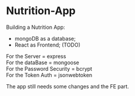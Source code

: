 # Nutrition-App
Building a Nutrition App:
- mongoDB as a database;
- React as Frontend; (TODO)

For the Server = express\
For the dataBase = mongoose\
For the Password Security = bcrypt\
For the Token Auth = jsonwebtoken

The app still needs some changes and the FE part.
